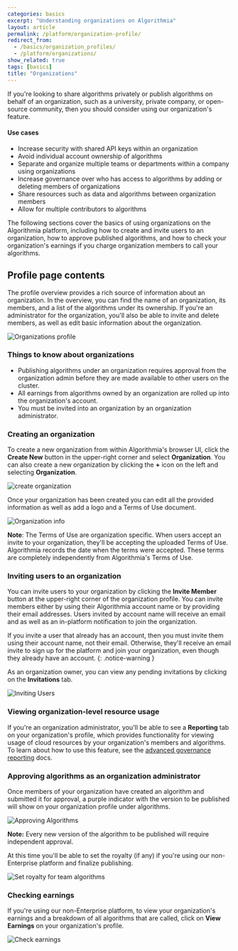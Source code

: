 ```yaml
---
categories: basics
excerpt: "Understanding organizations on Algorithmia"
layout: article
permalink: /platform/organization-profile/
redirect_from:
  - /basics/organization_profiles/
  - /platform/organizations/
show_related: true
tags: [basics]
title: "Organizations"
---
```


If you're looking to share algorithms privately or publish algorithms on behalf of an organization, such as a university, private company, or open-source community, then you should consider using our organization's feature.

#### Use cases

* Increase security with shared API keys within an organization
* Avoid individual account ownership of algorithms
* Separate and organize multiple teams or departments within a company using organizations
* Increase governance over who has access to algorithms by adding or deleting members of organizations
* Share resources such as data and algorithms between organization members
* Allow for multiple contributors to algorithms

The following sections cover the basics of using organizations on the Algorithmia platform, including how to create and invite users to an organization, how to approve published algorithms, and how to check your organization's earnings if you charge organization members to call your algorithms.

## Profile page contents

The profile overview provides a rich source of information about an organization. In the overview, you can find the name of an organization, its members, and a list of the algorithms under its ownership. If you're an administrator for the organization, you'll also be able to invite and delete members, as well as edit basic information about the organization.

<img src="{{site.cdnurl}}{{site.baseurl}}/images/post_images/organizations/organization_profile.png" alt="Organizations profile" class="screenshot img-md">

### Things to know about organizations

* Publishing algorithms under an organization requires approval from the organization admin before they are made available to other users on the cluster.
* All earnings from algorithms owned by an organization are rolled up into the organization's account.
* You must be invited into an organization by an organization administrator.

### Creating an organization

To create a new organization from within Algorithmia's browser UI, click the **Create New** button in the upper-right corner and select **Organization**. You can also create a new organization by clicking the **+** icon on the left and selecting **Organization**.

<img src="{{site.cdnurl}}{{site.baseurl}}/images/post_images/organizations/new_organization.png" alt="create organization" class="screenshot img-sm">

Once your organization has been created you can edit all the provided information as well as add a logo and a Terms of Use document.

<img src="{{site.cdnurl}}{{site.baseurl}}/images/post_images/organizations/edit_organization.png" alt="Organization info" class="screenshot img-sm">

**Note**: The Terms of Use are organization specific. When users accept an invite to your organization, they'll be accepting the uploaded Terms of Use. Algorithmia records the date when the terms were accepted. These terms are completely independently from Algorithmia's Terms of Use.

### Inviting users to an organization

You can invite users to your organization by clicking the **Invite Member** button at the upper-right corner of the organization profile. You can invite members either by using their Algorithmia account name or by providing their email addresses. Users invited by account name will receive an email and as well as an in-platform notification to join the organization.

If you invite a user that already has an account, then you must invite them using their account name, not their email. Otherwise, they'll receive an email invite to sign up for the platform and join your organization, even though they already have an account.
{: .notice-warning }

As an organization owner, you can view any pending invitations by clicking on the **Invitations** tab.

<img src="{{site.cdnurl}}{{site.baseurl}}/images/post_images/organizations/organization_invite_user.png" alt="Inviting Users" class="screenshot">

### Viewing organization-level resource usage

If you're an organization administrator, you'll be able to see a **Reporting** tab on your organization's profile, which provides functionality for viewing usage of cloud resources by your organization's members and algorithms. To learn about how to use this feature, see the [advanced governance reporting]({{site.baseurl}}/platform/advanced-governance-reporting/) docs.

### Approving algorithms as an organization administrator

Once members of your organization have created an algorithm and submitted it for approval, a purple indicator with the version to be published will show on your organization profile under algorithms.

<img src="{{site.cdnurl}}{{site.baseurl}}/images/post_images/organizations/organization_approve_algo.png" alt="Approving Algorithms" class="screenshot img-sm">

**Note:** Every new version of the algorithm to be published will require independent approval.

At this time you'll be able to set the royalty (if any) if you're using our non-Enterprise platform and finalize publishing.

<img src="{{site.cdnurl}}{{site.baseurl}}/images/post_images/organizations/organization_approve_algo_royalty.png" alt="Set royalty for team algorithms" class="screenshot">

### Checking earnings

If you're using our non-Enterprise platform, to view your organization's earnings and a breakdown of all algorithms that are called, click on **View Earnings** on your organization's profile.

<img src="{{site.cdnurl}}{{site.baseurl}}/images/post_images/organizations/organization_earnings.png" alt="Check earnings" class="screenshot img-md">
